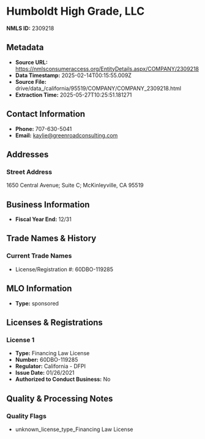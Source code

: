 # Humboldt High Grade, LLC

**NMLS ID:** 2309218

## Metadata
- **Source URL:** https://nmlsconsumeraccess.org/EntityDetails.aspx/COMPANY/2309218
- **Data Timestamp:** 2025-02-14T00:15:55.009Z
- **Source File:** drive/data_/california/95519/COMPANY/COMPANY_2309218.html
- **Extraction Time:** 2025-05-27T10:25:51.181271

## Contact Information
- **Phone:** 707-630-5041
- **Email:** kaylie@greenroadconsulting.com

## Addresses
### Street Address
1650 Central Avenue; Suite C; McKinleyville, CA 95519

## Business Information
- **Fiscal Year End:** 12/31

## Trade Names & History
### Current Trade Names
- License/Registration #: 60DBO-119285

## MLO Information
- **Type:** sponsored

## Licenses & Registrations

### License 1
- **Type:** Financing Law License
- **Number:** 60DBO-119285
- **Regulator:** California - DFPI
- **Issue Date:** 01/26/2021
- **Authorized to Conduct Business:** No

## Quality & Processing Notes
### Quality Flags
- unknown_license_type_Financing Law License
